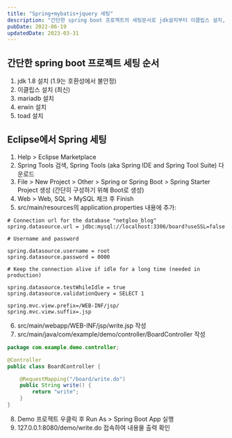 ```yaml
---
title: "Spring+mybatis+jquery 세팅"
description: "간단한 spring boot 프로젝트의 세팅문서로 jdk설치부터 이클립스 설치, mariaDB설치 등을 다룹니다."
pubDate: 2022-06-19
updatedDate: 2023-03-31
---
```


## 간단한 spring boot 프로젝트 세팅 순서

1. jdk 1.8 설치 (1.9는 호환성에서 불안정)
2. 이클립스 설치 (최신)
3. mariadb 설치
4. erwin 설치
5. toad 설치

## Eclipse에서 Spring 세팅

1. Help > Eclipse Marketplace
2. Spring Tools 검색, Spring Tools (aka Spring IDE and Spring Tool Suite) 다운로드
3. File > New Project > Other > Spring or Spring Boot > Spring Starter Project 생성 (간단히 구성하기 위해 Boot로 생성)
4. Web > Web, SQL > MySQL 체크 후 Finish
5. src/main/resources의 application.properties 내용에 추가:

```properties
# Connection url for the database "netgloo_blog"
spring.datasource.url = jdbc:mysql://localhost:3306/board?useSSL=false

# Username and password

spring.datasource.username = root
spring.datasource.password = 0000

# Keep the connection alive if idle for a long time (needed in production)

spring.datasource.testWhileIdle = true
spring.datasource.validationQuery = SELECT 1

spring.mvc.view.prefix=/WEB-INF/jsp/
spring.mvc.view.suffix=.jsp
```

6. src/main/webapp/WEB-INF/jsp/write.jsp 작성
7. src/main/java/com/example/demo/controller/BoardController 작성

```java
package com.example.demo.controller;

@Controller
public class BoardController {

    @RequestMapping("/board/write.do") 
    public String write() {
        return "write"; 
    }
}
```

8. Demo 프로젝트 우클릭 후 Run As > Spring Boot App 실행
9. 127.0.0.1:8080/demo/write.do 접속하여 내용물 출력 확인